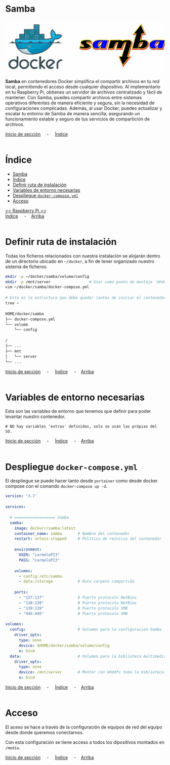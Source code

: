 # Samba

![Header](../../img/ima-raspberrypi-servicios-samba-header-01.png)

**Samba** en contenedores Docker simplifica el compartir archivos en tu red local, permitiendo el acceso desde cualquier dispositivo. Al implementarlo en tu Raspberry Pi, obtienes un servidor de archivos centralizado y fácil de mantener. Con Samba, puedes compartir archivos entre sistemas operativos diferentes de manera eficiente y segura, sin la necesidad de configuraciones complicadas. Además, al usar Docker, puedes actualizar y escalar tu entorno de Samba de manera sencilla, asegurando un funcionamiento estable y seguro de tus servicios de compartición de archivos.

[Inicio de sección](#samba) &nbsp; &nbsp; - &nbsp; &nbsp; [Índice](#índice)
<br><br>

# Índice
- [Samba](#samba)
- [Índice](#índice)
- [Definir ruta de instalación](#definir-ruta-de-instalación)
- [Variables de entorno necesarias](#variables-de-entorno-necesarias)
- [Despliegue `docker-compose.yml`](#despliegue-docker-composeyml)
- [Acceso](#acceso)

[<< Raspberry Pi >>](../raspberrypi.md)<br>
[Índice](#índice) &nbsp; &nbsp; - &nbsp; &nbsp;[Arriba](#samba)
<br><br>

# Definir ruta de instalación
Todas los ficheros relacionados con nuestra instalación se alojarán dentro de un directorio ubicado en `~/docker`, a fin de tener organizado nuestro sistema de ficheros.

```bash
mkdir -p ~/docker/samba/volume/config
mkdir -p /mnt/server                 # Usar como punto de montaje 'mhddfs' posteriormente.
vim ~/docker/samba/docker-compose.yml

# Esta es la estructura que debe quedar (antes de iniciar el contenedor)
tree ~

HOME/docker/samba
├── docker-compose.yml
└── volume
    └── config

/
├── ...
├── mnt
│   └── server
└── ...
```


[Inicio de sección](#definir-ruta-de-instalación) &nbsp; &nbsp; - &nbsp; &nbsp; [Índice](#índice) &nbsp; &nbsp; - &nbsp; &nbsp;[Arriba](#samba)
<br><br>

# Variables de entorno necesarias
Esta son las variables de entorno que tenemos que definir para poder levantar nuestro contenedor.

```.env
# NO hay variables 'extras' definidas, solo se usan las própias del SO.
```

[Inicio de sección](#variables-de-entorno-necesarias) &nbsp; &nbsp; - &nbsp; &nbsp; [Índice](#índice) &nbsp; &nbsp; - &nbsp; &nbsp;[Arriba](#samba)
<br><br>

# Despliegue `docker-compose.yml`
El despliegue se puede hacer tanto desde `portainer` como desde docker compose con el comando `docker-compose up -d`.

```yaml
version: '3.7'

services:

  # ================== Samba
  samba:
    image: dockurr/samba:latest
    container_name: samba       # Nombre del contenedor
    restart: unless-stopped     # Política de reinicio del contenedor

    environment:
      USER: "carmeloPI3"
      PASS: "carmeloPI3"

    volumes:
      - config:/etc/samba
      - data:/storage           # Ruta carpeta compartida

    ports:
      - "137:137"               # Puerto protocolo NetBios
      - "138:138"               # Puerto protocolo NetBios
      - "139:139"               # Puerto protocolo SMB
      - "445:445"               # Puerto protocolo SMB

volumes:
  config:                       # Volumen para la configuracion Samba
    driver_opts:
      type: none
      device: $HOME/docker/samba/volume/config
      o: bind
  data:                         # Volumen para la biblioteca multimedia
    driver_opts:
      type: none
      device: /mnt/server       # Montar con mhddfs toda la biblioteca multimedia
      o: bind
```

[Inicio de sección](#despliegue-docker-composeyml) &nbsp; &nbsp; - &nbsp; &nbsp; [Índice](#índice) &nbsp; &nbsp; - &nbsp; &nbsp;[Arriba](#samba)
<br><br>

# Acceso
El aceso se hace a través de la configuración de equipos de red del equipo desde donde queremos conectarnos.

Con esta configuración se tiene acceso a todos los dipositivos montados en `/media`.

[Inicio de sección](#acceso) &nbsp; &nbsp; - &nbsp; &nbsp; [Índice](#índice) &nbsp; &nbsp; - &nbsp; &nbsp;[Arriba](#samba)
<br><br>